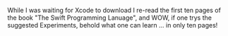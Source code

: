 While I was waiting for Xcode to download I re-read the first ten pages of the book 
"The Swift Programming Lanuage", and WOW, if one trys the suggested Experiments, behold 
what one can learn ... in only ten pages!
